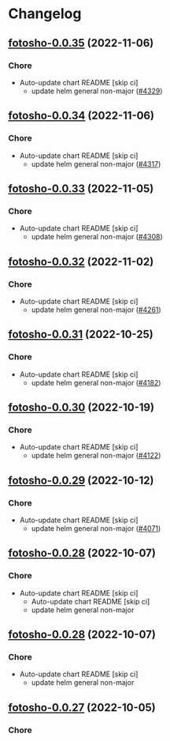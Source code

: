 # Changelog



## [fotosho-0.0.35](https://github.com/truecharts/charts/compare/fotosho-0.0.34...fotosho-0.0.35) (2022-11-06)

### Chore

- Auto-update chart README [skip ci]
  - update helm general non-major ([#4329](https://github.com/truecharts/charts/issues/4329))




## [fotosho-0.0.34](https://github.com/truecharts/charts/compare/fotosho-0.0.33...fotosho-0.0.34) (2022-11-06)

### Chore

- Auto-update chart README [skip ci]
  - update helm general non-major ([#4317](https://github.com/truecharts/charts/issues/4317))




## [fotosho-0.0.33](https://github.com/truecharts/charts/compare/fotosho-0.0.32...fotosho-0.0.33) (2022-11-05)

### Chore

- Auto-update chart README [skip ci]
  - update helm general non-major ([#4308](https://github.com/truecharts/charts/issues/4308))




## [fotosho-0.0.32](https://github.com/truecharts/charts/compare/fotosho-0.0.31...fotosho-0.0.32) (2022-11-02)

### Chore

- Auto-update chart README [skip ci]
  - update helm general non-major ([#4261](https://github.com/truecharts/charts/issues/4261))




## [fotosho-0.0.31](https://github.com/truecharts/charts/compare/fotosho-0.0.30...fotosho-0.0.31) (2022-10-25)

### Chore

- Auto-update chart README [skip ci]
  - update helm general non-major ([#4182](https://github.com/truecharts/charts/issues/4182))




## [fotosho-0.0.30](https://github.com/truecharts/charts/compare/fotosho-0.0.29...fotosho-0.0.30) (2022-10-19)

### Chore

- Auto-update chart README [skip ci]
  - update helm general non-major ([#4122](https://github.com/truecharts/charts/issues/4122))




## [fotosho-0.0.29](https://github.com/truecharts/charts/compare/fotosho-0.0.28...fotosho-0.0.29) (2022-10-12)

### Chore

- Auto-update chart README [skip ci]
  - update helm general non-major ([#4071](https://github.com/truecharts/charts/issues/4071))




## [fotosho-0.0.28](https://github.com/truecharts/charts/compare/fotosho-0.0.27...fotosho-0.0.28) (2022-10-07)

### Chore

- Auto-update chart README [skip ci]
  - Auto-update chart README [skip ci]
  - update helm general non-major




## [fotosho-0.0.28](https://github.com/truecharts/charts/compare/fotosho-0.0.27...fotosho-0.0.28) (2022-10-07)

### Chore

- Auto-update chart README [skip ci]
  - update helm general non-major




## [fotosho-0.0.27](https://github.com/truecharts/charts/compare/fotosho-0.0.26...fotosho-0.0.27) (2022-10-05)

### Chore

